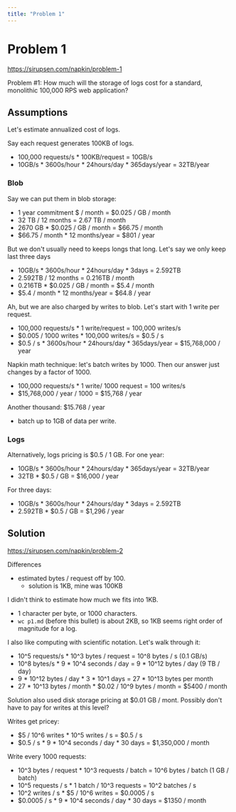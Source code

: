 ```yaml
---
title: "Problem 1"
---
```


# Problem 1

https://sirupsen.com/napkin/problem-1

Problem #1: How much will the storage of logs cost for a standard, monolithic 100,000 RPS web application?

## Assumptions

Let's estimate annualized cost of logs.

Say each request generates 100KB of logs.
* 100,000 requests/s * 100KB/request = 10GB/s
* 10GB/s * 3600s/hour * 24hours/day * 365days/year = 32TB/year

### Blob

Say we can put them in blob storage:
* 1 year commitment $ / month = $0.025 / GB / month
* 32 TB / 12 months = 2.67 TB / month
* 2670 GB * $0.025 / GB / month = $66.75 / month
* $66.75 / month * 12 months/year = $801 / year

But we don't usually need to keeps longs that long. 
Let's say we only keep last three days
* 10GB/s * 3600s/hour * 24hours/day * 3days = 2.592TB
* 2.592TB / 12 months = 0.216TB / month
* 0.216TB * $0.025 / GB / month = $5.4 / month
* $5.4 / month * 12 months/year = $64.8 / year

Ah, but we are also charged by writes to blob.
Let's start with 1 write per request.
* 100,000 requests/s * 1 write/request = 100,000 writes/s
* $0.005 / 1000 writes * 100,000 writes/s = $0.5 / s
* $0.5 / s * 3600s/hour * 24hours/day * 365days/year = $15,768,000 / year

Napkin math technique: let's batch writes by 1000. 
Then our answer just changes by a factor of 1000.
* 100,000 requests/s * 1 write/ 1000 request = 100 writes/s
* $15,768,000 / year / 1000 = $15,768 / year

Another thousand: $15.768 / year
* batch up to 1GB of data per write. 

### Logs

Alternatively, logs pricing is $0.5 / 1 GB. 
For one year:
* 10GB/s * 3600s/hour * 24hours/day * 365days/year = 32TB/year
* 32TB * $0.5 / GB = $16,000 / year

For three days:
* 10GB/s * 3600s/hour * 24hours/day * 3days = 2.592TB
* 2.592TB * $0.5 / GB = $1,296 / year

## Solution

https://sirupsen.com/napkin/problem-2

Differences
* estimated bytes / request off by 100.
    * solution is 1KB, mine was 100KB

I didn't think to estimate how much we fits into 1KB.
* 1 character per byte, or 1000 characters. 
* `wc p1.md` (before this bullet) is about 2KB,
  so 1KB seems right order of magnitude for a log. 

I also like computing with scientific notation.
Let's walk through it:
* 10^5 requests/s * 10^3 bytes / request = 10^8 bytes / s (0.1 GB/s)
* 10^8 bytes/s * 9 * 10^4 seconds / day = 9 * 10^12 bytes / day (9 TB / day)
* 9 * 10^12 bytes / day * 3 * 10^1 days = 27 * 10^13 bytes per month
* 27 * 10^13 bytes / month * $0.02 / 10^9 bytes / month = $5400 / month

Solution also used disk storage pricing at $0.01 GB / mont.
Possibly don't have to pay for writes at this level?

Writes get pricey:
* $5 / 10^6 writes * 10^5 writes / s = $0.5 / s
* $0.5 / s * 9 * 10^4 seconds / day * 30 days = $1,350,000 / month

Write every 1000 requests:
* 10^3 bytes / request * 10^3 requests / batch = 10^6 bytes / batch (1 GB / batch)
* 10^5 requests / s * 1 batch / 10^3 requests = 10^2 batches / s
* 10^2 writes / s * $5 / 10^6 writes = $0.0005 / s
* $0.0005 / s * 9 * 10^4 seconds / day * 30 days = $1350 / month
